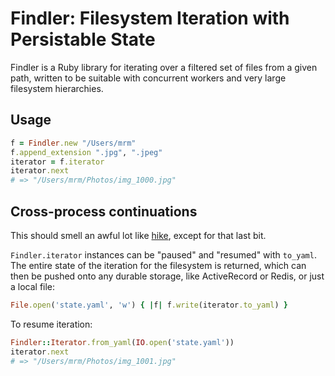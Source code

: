 # Findler: Filesystem Iteration with Persistable State

Findler is a Ruby library for iterating over a filtered set of files from a given
path, written to be suitable with concurrent workers and very large
filesystem hierarchies.

## Usage

```ruby
f = Findler.new "/Users/mrm"
f.append_extension ".jpg", ".jpeg"
iterator = f.iterator
iterator.next
# => "/Users/mrm/Photos/img_1000.jpg"
```

## Cross-process continuations

This should smell an awful lot like [hike](https://github.com/sstephenson/hike),
except for that last bit.

```Findler.iterator``` instances can be "paused" and "resumed" with ```to_yaml```.
The entire state of the iteration for the filesystem is returned, which can then
be pushed onto any durable storage, like ActiveRecord or Redis, or just a local file:

```ruby
File.open('state.yaml', 'w') { |f| f.write(iterator.to_yaml) }
```

To resume iteration:

```ruby
Findler::Iterator.from_yaml(IO.open('state.yaml'))
iterator.next
# => "/Users/mrm/Photos/img_1001.jpg"
```